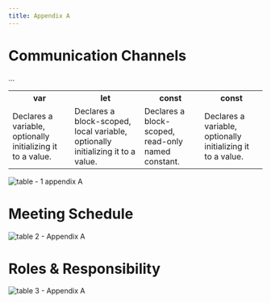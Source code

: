 ```yaml
---
title: Appendix A
---
```


# Communication Channels 
<table>
  <tr>
    <th>var</th>
    <th>let</th>
    <th>const</th>
    <th>const</th>
  </tr>
  <tr>
      <td>
      Declares a variable, optionally initializing it to a value.
      </td>
      <td>
      Declares a block-scoped, local variable, optionally initializing it to a value.
      </td>
      <td>
      Declares a block-scoped, read-only named constant.
      </td>
      <td>
      Declares a variable, optionally initializing it to a value.
      </td>  
  </tr>
  ...
</table>

![table - 1 appendix A ](https://github.com/EGR314-Spring2024-Team303/EGR314-Spring2024-Team303.github.io/assets/156623314/f56587fe-2944-4b9b-94a2-48fcaeb8c9c3)

# Meeting Schedule

![table 2 - Appendix A](https://github.com/EGR314-Spring2024-Team303/EGR314-Spring2024-Team303.github.io/assets/156623314/e7e16515-96d2-454e-be08-1c6b7beb69a5)

# Roles & Responsibility

![table 3 - Appendix A ](https://github.com/EGR314-Spring2024-Team303/EGR314-Spring2024-Team303.github.io/assets/156623314/e9e94139-7d8a-432e-abe4-b863968a4f1c)


